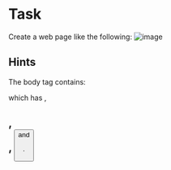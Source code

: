 # Task
Create a web page like the following:
![image](https://user-images.githubusercontent.com/85792514/170821648-ed521c77-3195-49b9-ac79-ac93bfc968f6.png)

## Hints
The body tag contains: <section> which has <img>, <h2>, <div>, <button> and <p>.